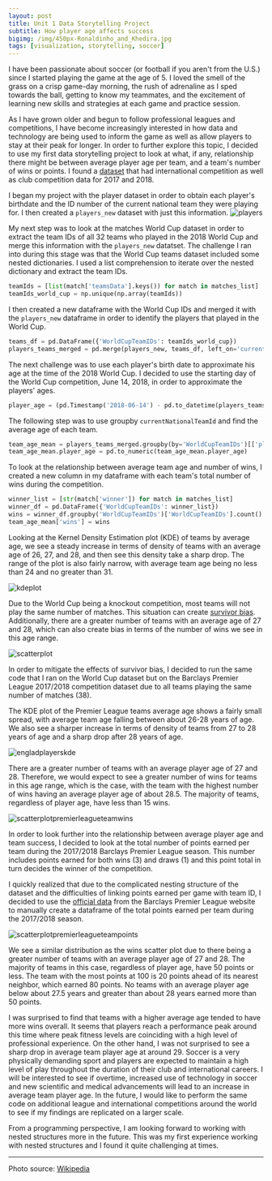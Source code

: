 ```yaml
---
layout: post
title: Unit 1 Data Storytelling Project 
subtitle: How player age affects success 
bigimg: /img/450px-Ronaldinho_and_Khedira.jpg
tags: [visualization, storytelling, soccer]
---
```


I have been passionate about soccer (or football if you aren't from the U.S.) since I started playing the game at the age of 5. I loved the smell of the grass on a crisp game-day morning, the rush of adrenaline as I sped towards the ball, getting to know my teammates, and the excitement of learning new skills and strategies at each game and practice session. 

As I have grown older and begun to follow professional leagues and competitions, I have become increasingly interested in how data and technology are being used to inform the game as well as allow players to stay at their peak for longer. In order to further explore this topic, I decided to use my first data storytelling project to look at what, if any, relationship there might be between average player age per team, and a team's number of wins or points. I found a [dataset](https://figshare.com/collections/Soccer_match_event_dataset/4415000/3) that had international competition as well as club competition data for 2017 and 2018.  

I began my project with the player dataset in order to obtain each player's birthdate and the ID number of the current national team they were playing for. I then created a `players_new` dataset with just this information. 
![players](/img/playersdf.PNG)

My next step was to look at the matches World Cup dataset in order to extract the team IDs of all 32 teams who played in the 2018 World Cup and merge this information with the `players_new` datatset. The challenge I ran into during this stage was that the World Cup teams dataset included some nested dictionaries. I used a list comprehension to iterate over the nested dictionary and extract the team IDs.

```python
teamIds = [list(match['teamsData'].keys()) for match in matches_list]
teamIds_world_cup = np.unique(np.array(teamIds))
```

I then created a new dataframe with the World Cup IDs and merged it with the `players_new` dataframe in order to identify the players that played in the World Cup.

```python
teams_df = pd.DataFrame({'WorldCupTeamIDs': teamIds_world_cup})
players_teams_merged = pd.merge(players_new, teams_df, left_on='currentNationalTeamIdStr', right_on= 'WorldCupTeamIDs', how='inner')
```

The next challenge was to use each player's birth date to approximate his age at the time of the 2018 World Cup. I decided to use the starting day of the World Cup competition, June 14, 2018, in order to approximate the players' ages.

```python
player_age = (pd.Timestamp('2018-06-14') - pd.to_datetime(players_teams_merged['birthDate'])) / np.timedelta64(1, 'Y')
```

The following step was to use groupby `currentNationalTeamId` and find the average age of each team.

```python
team_age_mean = players_teams_merged.groupby(by='WorldCupTeamIDs')[['player_age']].mean()
team_age_mean.player_age = pd.to_numeric(team_age_mean.player_age)
```

To look at the relationship between average team age and number of wins, I created a new column in my dataframe with each team's total number of wins during the competition.

```python
winner_list = [str(match['winner']) for match in matches_list]
winner_df = pd.DataFrame({'WorldCupTeamIDs': winner_list})
wins = winner_df.groupby('WorldCupTeamIDs')['WorldCupTeamIDs'].count()
team_age_mean['wins'] = wins
```

Looking at the Kernel Density Estimation plot (KDE) of teams by average age, we see a steady increase in terms of density of teams with an average age of 26, 27, and 28, and then see this density take a sharp drop. The range of the plot is also fairly narrow, with average team age being no less than 24 and no greater than 31. 

![kdeplot](/img/avgworldcupplayerage.PNG)

Due to the World Cup being a knockout competition, most teams will not play the same number of matches. This situation can create [survivor bias](https://en.wikipedia.org/wiki/Survivorship_bias). Additionally, there are a greater number of teams with an average age of 27 and 28, which can also create bias in terms of the number of wins we see in this age range. 

![scatterplot](/img/avgageworldcupscatter.PNG)

In order to mitigate the effects of survivor bias, I decided to run the same code that I ran on the World Cup dataset but on the Barclays Premier League 2017/2018 competition dataset due to all teams playing the same number of matches (38). 

The KDE plot of the Premier League teams average age shows a fairly small spread, with average team age falling between about 26-28 years of age. We also see a sharper increase in terms of density of teams from 27 to 28 years of age and a sharp drop after 28 years of age. 

![engladplayerskde](/img/avgplayeragekdeengland.PNG)

There are a greater number of teams with an average player age of 27 and 28. Therefore, we would expect to see a greater number of wins for teams in this age range, which is the case, with the team with the highest number of wins having an average player age of about 28.5. The majority of teams, regardless of player age, have less than 15 wins. 

![scatterplotpremierleagueteamwins](/img/avgageenglandpointsscatter.PNG)

In order to look further into the relationship between average player age and team success, I decided to look at the total number of points earned per team during the 2017/2018 Barclays Premier League season. This number includes points earned for both wins (3) and draws (1) and this point total in turn decides the winner of the competition. 

I quickly realized that due to the complicated nesting structure of the dataset and the difficulties of linking points earned per game with team ID, I decided to use the [official data](https://www.premierleague.com/tables?co=1&se=79&ha=-1) from the Barclays Premier League website to manually create a dataframe of the total points earned per team during the 2017/2018 season. 

![scatterplotpremierleagueteampoints](/img/avgagetotalpointsengland.PNG)

We see a similar distribution as the wins scatter plot due to there being a greater number of teams with an average player age of 27 and 28. The majority of teams in this case, regardless of player age, have 50 points or less. The team with the most points at 100 is 20 points ahead of its nearest neighbor, which earned 80 points. No teams with an average player age below about 27.5 years and greater than about 28 years earned more than 50 points. 

I was surprised to find that teams with a higher average age tended to have more wins overall. It seems that players reach a performance peak around this time where peak fitness levels are coinciding with a high level of professional experience. On the other hand, I was not surprised to see a sharp drop in average team player age at around 29. Soccer is a very physically demanding sport and players are expected to maintain a high level of play throughout the duration of their club and international careers. I will be interested to see if overtime, increased use of technology in soccer and new scientific and medical advancements will lead to an increase in average team player age. In the future, I would like to perform the same code on additional league and international competitions around the world to see if my findings are replicated on a larger scale. 

From a programming perspective, I am looking forward to working with nested structures more in the future. This was my first experience working with nested structures and I found it quite challenging at times. 


--------------------------------
Photo source: [Wikipedia](https://en.wikipedia.org/wiki/Association_football)
